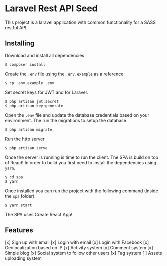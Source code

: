 # Laravel Rest API Seed
This project is a laravel application with common functionality for a SASS restful API.

## Installing

Download and install all dependencies
```
$ composer install
```

Create the `.env` file using the `.env.example` as a reference
```
$ cp .env.example .env
```

Set secret keys for JWT and for Laravel.
```
$ php artisan jwt:secret
$ php artisan key:generate
```

Open the `.env` file and update the database credentials based on your environment. The run the migrations to setup the database.

```
$ php artisan migrate
```

Run the http server
```
$ php artisan serve
```

Once the server is running is time to run the client. The SPA is build on top of React! In order to build you first need to install the dependencies using `yarn`.

```
$ cd spa
$ yarn
```

Once installed you can run the project with the following command (Inside the `spa` folder):

```
$ yarn start
```

The SPA uses Create React App!

## Features
[x] Sign up with email
[x] Login with email
[x] Login with Facebook
[x] Geolocalization based on IP
[x] Activity system
[x] Comment system
[x] Simple blog
[x] Social system to follow other users
[x] Tag system
[ ] Assets uploading system
